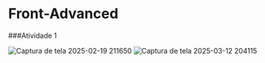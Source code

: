 # Front-Advanced

###Atividade 1

![Captura de tela 2025-02-19 211650](https://github.com/user-attachments/assets/5e42c262-b376-44b0-a0d6-81d9fb2e9135)  ![Captura de tela 2025-03-12 204115](https://github.com/user-attachments/assets/559c39f7-0e49-4f74-8013-925f798ff76d)

